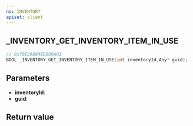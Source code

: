 ```yaml
---
ns: INVENTORY
apiset: client
---
```

## _INVENTORY_GET_INVENTORY_ITEM_IN_USE

```c
// 0x70E3A884ED000A01
BOOL _INVENTORY_GET_INVENTORY_ITEM_IN_USE(int inventoryId,Any* guid);
```


## Parameters
* **inventoryId**:
* **guid**:

## Return value